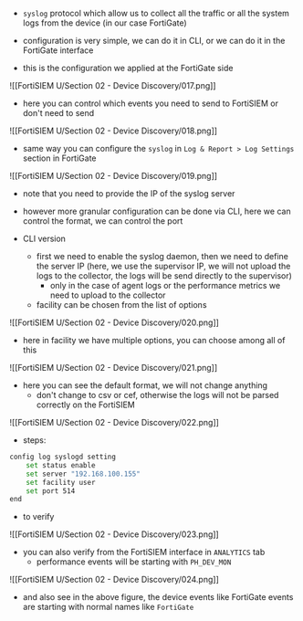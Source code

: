 - `syslog` protocol which allow us to collect all the traffic or all the system logs from the device (in our case FortiGate)
- configuration is very simple, we can do it in CLI, or we can do it in the FortiGate interface

- this is the configuration we applied at the FortiGate side

![[FortiSIEM U/Section 02 - Device Discovery/017.png]]

- here you can control which events you need to send to FortiSIEM or don't need to send

![[FortiSIEM U/Section 02 - Device Discovery/018.png]]

- same way you can configure the `syslog` in `Log & Report > Log Settings` section in FortiGate

![[FortiSIEM U/Section 02 - Device Discovery/019.png]]

- note that you need to provide the IP of the syslog server
- however more granular configuration can be done via CLI, here we can control the format, we can control the port

- CLI version
	- first we need to enable the syslog daemon, then we need to define the server IP (here, we use the supervisor IP, we will not upload the logs to the collector, the logs will be send directly to the supervisor)
		- only in the case of agent logs or the performance metrics we need to upload to the collector
	- facility can be chosen from the list of options 

![[FortiSIEM U/Section 02 - Device Discovery/020.png]]

- here in facility we have multiple options, you can choose among all of this

![[FortiSIEM U/Section 02 - Device Discovery/021.png]]

- here you can see the default format, we will not change anything
	- don't change to csv or cef, otherwise the logs will not be parsed correctly on the FortiSIEM

![[FortiSIEM U/Section 02 - Device Discovery/022.png]]

- steps:
```bash
config log syslogd setting
    set status enable
    set server "192.168.100.155"
    set facility user
    set port 514
end
```

- to verify 

![[FortiSIEM U/Section 02 - Device Discovery/023.png]]

- you can also verify from the FortiSIEM interface in `ANALYTICS` tab
	- performance events will be starting with `PH_DEV_MON`

![[FortiSIEM U/Section 02 - Device Discovery/024.png]]

- and also see in the above figure, the device events like FortiGate events are starting with normal names like `FortiGate`

